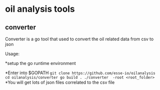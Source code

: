 # oil  analysis  tools

## converter

Converter is a go tool that used to convert the oil related data from csv to json

Usage:

*setup the go runtime environment
  
  
*Enter into $GOPATH
     ```
     git clone https://github.com/esse-io/oilanalysis
     cd oilanalysis/converter
     go build .
     ./converter  -root <root_folder>
     ```
*You will get lots of json files correlated to the csv file
     
